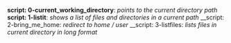 __script: 0-current_working_directory__: _points to the current directory path_
__script: 1-listit__: _shows a list of files and directories in a current path_
__script: 2-bring_me_home: _redirect to home / user_
__script: 3-listfiles: _lists files in current directory in long format_